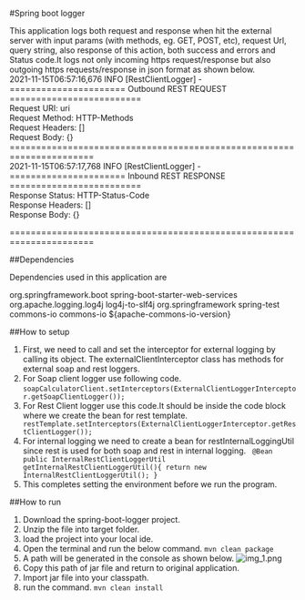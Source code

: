 #Spring boot logger
<p>This application logs both request and response when hit the external server 
with input params (with methods, eg. GET, POST, etc), request Url, query string,
also response of this action, both success and errors and Status code.It logs not only 
incoming https request/response but also outgoing https requests/response in json format as shown below.<br>
2021-11-15T06:57:16,676 INFO [RestClientLogger] -<br>
====================== Outbound REST REQUEST =========================<br>
Request URI: uri<br>
Request Method: HTTP-Methods<br>
Request Headers: []<br>
Request Body: {}<br>
======================================================================<br>
2021-11-15T06:57:17,768 INFO [RestClientLogger] -<br>
====================== Inbound REST RESPONSE =========================<br>
Response Status: HTTP-Status-Code<br>
Response Headers: []<br>
Response Body: {}<br>

======================================================================<br>
</p>



##Dependencies
<p>Dependencies used in this application are</p>
<dependency>
       <groupId>org.springframework.boot</groupId>
       <artifactId>spring-boot-starter-web-services</artifactId>
       <exclusions>
       <exclusion>
       <groupId>org.apache.logging.log4j</groupId>
       <artifactId>log4j-to-slf4j</artifactId>
       </exclusion>
       </exclusions>
</dependency>
<dependency>
            <groupId>org.springframework</groupId>
            <artifactId>spring-test</artifactId>
</dependency>

<dependency>
            <groupId>commons-io</groupId>
            <artifactId>commons-io</artifactId>
            <version>${apache-commons-io-version}</version>
</dependency>



##How to setup
1. First, we need to call and set the interceptor for external logging by calling its object.
The externalClientInterceptor class has methods for external soap and rest loggers. 
2. For Soap client logger use following code.
`soapCalculatorClient.setInterceptors(ExternalClientLoggerInterceptor.getSoapClientLogger());`
3. For Rest Client logger use this code.It should be inside the code block where we create the bean for rest template.
 ` restTemplate.setInterceptors(ExternalClientLoggerInterceptor.getRestClientLogger());`
4. For internal logging we need to create a bean for restInternalLoggingUtil since rest is used for both soap and rest in
internal logging.
  ` @Bean
   public InternalRestClientLoggerUtil getInternalRestClientLoggerUtil(){
   return new InternalRestClientLoggerUtil();
   }`
5. This completes setting the environment before we run the program.




##How to run
1. Download the spring-boot-logger project.
2. Unzip the file into target folder.
3. load the project into your local ide.
4. Open the terminal and run the below command.
   `mvn clean package`
5. A path will be generated in the console as shown below.
   ![img_1.png](img_1.png)
6. Copy this path of jar file and return to original application.
7. Import jar file into your classpath.
8. run the command.
`mvn clean install`






